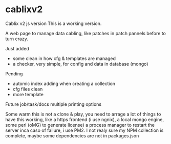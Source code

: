 # cablixv2
Cablix v2 js version
This is a working version.

A web page to manage data cabling, like patches in patch pannels before to turn crazy.


Just added
- some clean in how cfg & templates are managed
- a checker, very simple, for config and data in database (mongo)

Pending
- automic index adding when creating a collection
- cfg files clean
- more template

Future
job/task/docs
multiple printing options

Some warm
this is not a clone & play, you need to arrage a lot of things to have this working, like a https frontend (i use ngnix), a local mongo engine, some perl (oMG) to generate license)
a process manager to restart the server inca caso of failure, i use PM2.
I not realy sure my NPM collection is complete, maybe some dependencies are not in packages.json

